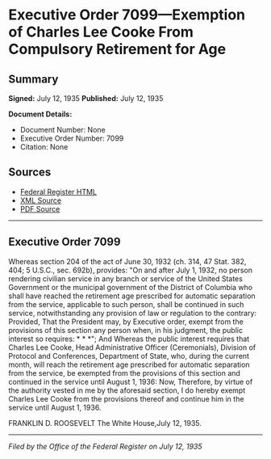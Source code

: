 # Executive Order 7099—Exemption of Charles Lee Cooke From Compulsory Retirement for Age

## Summary

**Signed:** July 12, 1935
**Published:** July 12, 1935

**Document Details:**
- Document Number: None
- Executive Order Number: 7099
- Citation: None

## Sources
- [Federal Register HTML](https://www.presidency.ucsb.edu/documents/executive-order-7099-exemption-charles-lee-cooke-from-compulsory-retirement-for-age)
- [XML Source](None)
- [PDF Source](None)

---

## Executive Order 7099

Whereas section 204 of the act of June 30, 1932 (ch. 314, 47 Stat. 382, 404; 5 U.S.C., sec. 692b), provides:
"On and after July 1, 1932, no person rendering civilian service in any branch or service of the United States Government or the municipal government of the District of Columbia who shall have reached the retirement age prescribed for automatic separation from the service, applicable to such person, shall be continued in such service, notwithstanding any provision of law or regulation to the contrary: Provided, That the President may, by Executive order, exempt from the provisions of this section any person when, in his judgment, the public interest so requires: * * *";
And Whereas the public interest requires that Charles Lee Cooke, Head Administrative Officer (Ceremonials), Division of Protocol and Conferences, Department of State, who, during the current month, will reach the retirement age prescribed for automatic separation from the service, be exempted from the provisions of this section and continued in the service until August 1, 1936:
Now, Therefore, by virtue of the authority vested in me by the aforesaid section, I do hereby exempt Charles Lee Cooke from the provisions thereof and continue him in the service until August 1, 1936.

FRANKLIN D. ROOSEVELT
The White House,July 12, 1935.

---

*Filed by the Office of the Federal Register on July 12, 1935*
